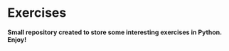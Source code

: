 # Exercises
 
**Small repository created to store some interesting exercises in Python.**
**Enjoy!**
